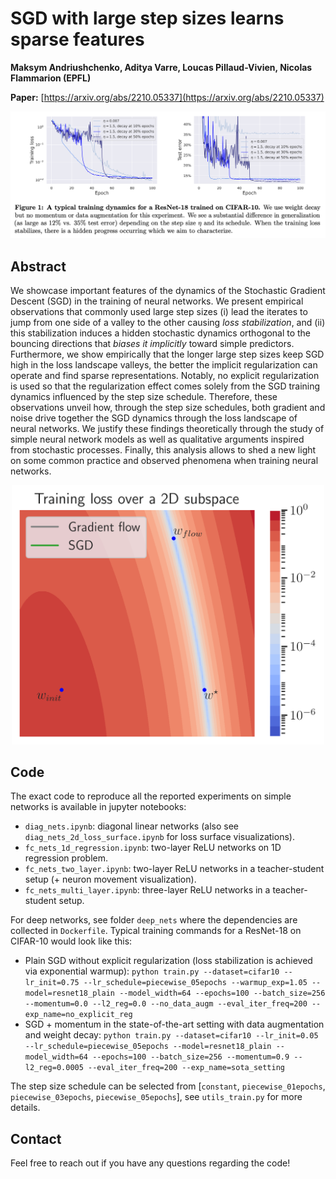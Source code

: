 # SGD with large step sizes learns sparse features

**Maksym Andriushchenko, Aditya Varre, Loucas Pillaud-Vivien, Nicolas Flammarion (EPFL)**

**Paper:** [https://arxiv.org/abs/2210.05337](https://arxiv.org/abs/2210.05337)


<p align="center"><img src="images/fig1.png" width="900" /></p>

## Abstract
We showcase important features of the dynamics of the Stochastic Gradient Descent (SGD) in the training of neural networks. We present empirical observations that commonly used large step sizes (i) lead the iterates to jump from one side of a valley to the other causing *loss stabilization*, and (ii) this stabilization induces a hidden stochastic dynamics orthogonal to the bouncing directions that *biases it implicitly* toward simple predictors. Furthermore, we show empirically that the longer large step sizes keep SGD high in the loss landscape valleys, the better the implicit regularization can operate and find sparse representations. Notably, no explicit regularization is used so that the regularization effect comes solely from the SGD training dynamics influenced by the step size schedule. Therefore, these observations unveil how, through the step size schedules, both gradient and noise drive together the SGD dynamics through the loss landscape of neural networks. We justify these findings theoretically through the study of simple neural network models as well as qualitative arguments inspired from stochastic processes. Finally, this analysis allows to shed a new light on some common practice and observed phenomena when training neural networks.

<p align="center"><img src="images/twitter.gif" width="500" /></p>
<!-- <p align="center"><video src="images/twitter.mp4" controls="controls" style="max-width: 500px;"></video></p> -->
<!-- <p align="center"><video width="400px" src="https://user-images.githubusercontent.com/14852704/195183184-dca5111c-2093-429e-816f-ce25b4c3e2a0.mp4" controls="controls" loop="true" autoplay="autoplay" controls muted></video></p> -->



## Code
The exact code to reproduce all the reported experiments on simple networks is available in jupyter notebooks:
- `diag_nets.ipynb`: diagonal linear networks (also see `diag_nets_2d_loss_surface.ipynb` for loss surface visualizations).
- `fc_nets_1d_regression.ipynb`: two-layer ReLU networks on 1D regression problem.
- `fc_nets_two_layer.ipynb`: two-layer ReLU networks in a teacher-student setup (+ neuron movement visualization).
- `fc_nets_multi_layer.ipynb`: three-layer ReLU networks in a teacher-student setup.

For deep networks, see folder `deep_nets` where the dependencies are collected in `Dockerfile`. Typical training commands for a ResNet-18 on CIFAR-10 would look like this:
- Plain SGD without explicit regularization (loss stabilization is achieved via exponential warmup): `python train.py --dataset=cifar10 --lr_init=0.75 --lr_schedule=piecewise_05epochs --warmup_exp=1.05 --model=resnet18_plain --model_width=64 --epochs=100 --batch_size=256 --momentum=0.0 --l2_reg=0.0 --no_data_augm --eval_iter_freq=200 --exp_name=no_explicit_reg`
- SGD + momentum in the state-of-the-art setting with data augmentation and weight decay: `python train.py --dataset=cifar10 --lr_init=0.05 --lr_schedule=piecewise_05epochs --model=resnet18_plain --model_width=64 --epochs=100 --batch_size=256 --momentum=0.9 --l2_reg=0.0005 --eval_iter_freq=200 --exp_name=sota_setting`

The step size schedule can be selected from [`constant`, `piecewise_01epochs`, `piecewise_03epochs`, `piecewise_05epochs`], see `utils_train.py` for more details.


## Contact
Feel free to reach out if you have any questions regarding the code!

